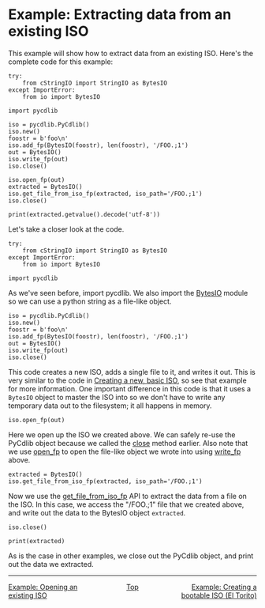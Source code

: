 # Example: Extracting data from an existing ISO

This example will show how to extract data from an existing ISO.  Here's the complete code for this example:

```
try:
    from cStringIO import StringIO as BytesIO
except ImportError:
    from io import BytesIO

import pycdlib

iso = pycdlib.PyCdlib()
iso.new()
foostr = b'foo\n'
iso.add_fp(BytesIO(foostr), len(foostr), '/FOO.;1')
out = BytesIO()
iso.write_fp(out)
iso.close()

iso.open_fp(out)
extracted = BytesIO()
iso.get_file_from_iso_fp(extracted, iso_path='/FOO.;1')
iso.close()

print(extracted.getvalue().decode('utf-8'))
```

Let's take a closer look at the code.

```
try:
    from cStringIO import StringIO as BytesIO
except ImportError:
    from io import BytesIO

import pycdlib
```

As we've seen before, import pycdlib.  We also import the [BytesIO](https://docs.python.org/3/library/io.html#binary-i-o) module so we can use a python string as a file-like object.

```
iso = pycdlib.PyCdlib()
iso.new()
foostr = b'foo\n'
iso.add_fp(BytesIO(foostr), len(foostr), '/FOO.;1')
out = BytesIO()
iso.write_fp(out)
iso.close()
```

This code creates a new ISO, adds a single file to it, and writes it out.  This is very similar to the code in [Creating a new, basic ISO](example-creating-new-basic-iso.md), so see that example for more information.  One important difference in this code is that it uses a `BytesIO` object to master the ISO into so we don't have to write any temporary data out to the filesystem; it all happens in memory.

```
iso.open_fp(out)
```

Here we open up the ISO we created above.  We can safely re-use the PyCdlib object because we called the [close](pycdlib-apihtml#PyCdlib-close) method earlier.  Also note that we use [open_fp](pycdlib-api.html#PyCdlib-open_fp) to open the file-like object we wrote into using [write_fp](pycdlib-api.html#PyCdlib-write_fp) above.

```
extracted = BytesIO()
iso.get_file_from_iso_fp(extracted, iso_path='/FOO.;1')
```

Now we use the [get_file_from_iso_fp](pycdlib-api.html#PyCdlib-get_file_from_iso_fp) API to extract the data from a file on the ISO.  In this case, we access the "/FOO.;1" file that we created above, and write out the data to the BytesIO object `extracted`.

```
iso.close()

print(extracted)
```

As is the case in other examples, we close out the PyCdlib object, and print out the data we extracted.

---

<div style="width: 100%; display: table;">
  <div style="display: table-row;">
    <div style="width: 33%; display: table-cell; text-align: left;">
      <a href="example-opening-existing-iso.html">Example: Opening an existing ISO</a>
    </div>
    <div style="width: 33%; display: table-cell; text-align: center;">
      <a href="https://clalancette.github.io/gh-page-tester/">Top</a>
    </div>
    <div style="width: 33%; display: table-cell; text-align: right;">
      <a href="example-creating-bootable-iso.html">Example: Creating a bootable ISO (El Torito)</a>
    </div>
</div>
